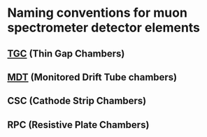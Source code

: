 # Naming conventions for muon spectrometer detector elements

## [TGC](http://atlas-proj-tgc.web.cern.ch/atlas-proj-tgc/doc/numbering.pdf) (Thin Gap Chambers)


## [MDT](https://twiki.cern.ch/twiki/bin/viewauth/Atlas/DifferencesInMDTOnlineAndOffline) (Monitored Drift Tube chambers)


## CSC (Cathode Strip Chambers)


## RPC (Resistive Plate Chambers)
